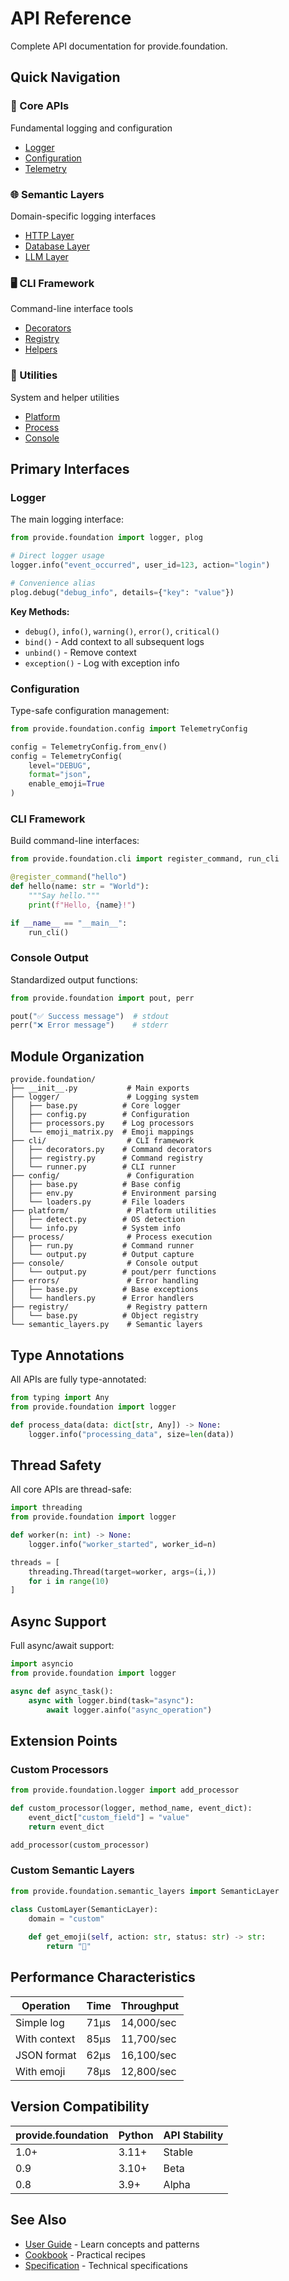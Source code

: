 # API Reference

Complete API documentation for provide.foundation.

## Quick Navigation

<div class="feature-grid">
  <div class="feature-card">
    <h3>🎯 Core APIs</h3>
    <p>Fundamental logging and configuration</p>
    <ul>
      <li><a href="core/logger/">Logger</a></li>
      <li><a href="core/config/">Configuration</a></li>
      <li><a href="core/telemetry/">Telemetry</a></li>
    </ul>
  </div>

  <div class="feature-card">
    <h3>🌐 Semantic Layers</h3>
    <p>Domain-specific logging interfaces</p>
    <ul>
      <li><a href="semantic/http/">HTTP Layer</a></li>
      <li><a href="semantic/database/">Database Layer</a></li>
      <li><a href="semantic/llm/">LLM Layer</a></li>
    </ul>
  </div>

  <div class="feature-card">
    <h3>🖥️ CLI Framework</h3>
    <p>Command-line interface tools</p>
    <ul>
      <li><a href="cli/decorators/">Decorators</a></li>
      <li><a href="cli/registry/">Registry</a></li>
      <li><a href="cli/helpers/">Helpers</a></li>
    </ul>
  </div>

  <div class="feature-card">
    <h3>🔧 Utilities</h3>
    <p>System and helper utilities</p>
    <ul>
      <li><a href="utils/platform/">Platform</a></li>
      <li><a href="utils/process/">Process</a></li>
      <li><a href="utils/console/">Console</a></li>
    </ul>
  </div>
</div>

## Primary Interfaces

### Logger

The main logging interface:

```python
from provide.foundation import logger, plog

# Direct logger usage
logger.info("event_occurred", user_id=123, action="login")

# Convenience alias
plog.debug("debug_info", details={"key": "value"})
```

**Key Methods:**
- `debug()`, `info()`, `warning()`, `error()`, `critical()`
- `bind()` - Add context to all subsequent logs
- `unbind()` - Remove context
- `exception()` - Log with exception info

### Configuration

Type-safe configuration management:

```python
from provide.foundation.config import TelemetryConfig

config = TelemetryConfig.from_env()
config = TelemetryConfig(
    level="DEBUG",
    format="json",
    enable_emoji=True
)
```

### CLI Framework

Build command-line interfaces:

```python
from provide.foundation.cli import register_command, run_cli

@register_command("hello")
def hello(name: str = "World"):
    """Say hello."""
    print(f"Hello, {name}!")

if __name__ == "__main__":
    run_cli()
```

### Console Output

Standardized output functions:

```python
from provide.foundation import pout, perr

pout("✅ Success message")  # stdout
perr("❌ Error message")    # stderr
```

## Module Organization

```
provide.foundation/
├── __init__.py           # Main exports
├── logger/               # Logging system
│   ├── base.py          # Core logger
│   ├── config.py        # Configuration
│   ├── processors.py    # Log processors
│   └── emoji_matrix.py  # Emoji mappings
├── cli/                  # CLI framework
│   ├── decorators.py    # Command decorators
│   ├── registry.py      # Command registry
│   └── runner.py        # CLI runner
├── config/               # Configuration
│   ├── base.py          # Base config
│   ├── env.py           # Environment parsing
│   └── loaders.py       # File loaders
├── platform/             # Platform utilities
│   ├── detect.py        # OS detection
│   └── info.py          # System info
├── process/              # Process execution
│   ├── run.py           # Command runner
│   └── output.py        # Output capture
├── console/              # Console output
│   └── output.py        # pout/perr functions
├── errors/               # Error handling
│   ├── base.py          # Base exceptions
│   └── handlers.py      # Error handlers
├── registry/             # Registry pattern
│   └── base.py          # Object registry
└── semantic_layers.py    # Semantic layers
```

## Type Annotations

All APIs are fully type-annotated:

```python
from typing import Any
from provide.foundation import logger

def process_data(data: dict[str, Any]) -> None:
    logger.info("processing_data", size=len(data))
```

## Thread Safety

All core APIs are thread-safe:

```python
import threading
from provide.foundation import logger

def worker(n: int) -> None:
    logger.info("worker_started", worker_id=n)

threads = [
    threading.Thread(target=worker, args=(i,))
    for i in range(10)
]
```

## Async Support

Full async/await support:

```python
import asyncio
from provide.foundation import logger

async def async_task():
    async with logger.bind(task="async"):
        await logger.ainfo("async_operation")
```

## Extension Points

### Custom Processors

```python
from provide.foundation.logger import add_processor

def custom_processor(logger, method_name, event_dict):
    event_dict["custom_field"] = "value"
    return event_dict

add_processor(custom_processor)
```

### Custom Semantic Layers

```python
from provide.foundation.semantic_layers import SemanticLayer

class CustomLayer(SemanticLayer):
    domain = "custom"
    
    def get_emoji(self, action: str, status: str) -> str:
        return "🔧"
```

## Performance Characteristics

| Operation | Time | Throughput |
|-----------|------|------------|
| Simple log | 71μs | 14,000/sec |
| With context | 85μs | 11,700/sec |
| JSON format | 62μs | 16,100/sec |
| With emoji | 78μs | 12,800/sec |

## Version Compatibility

| provide.foundation | Python | API Stability |
|-------------------|---------|---------------|
| 1.0+ | 3.11+ | Stable |
| 0.9 | 3.10+ | Beta |
| 0.8 | 3.9+ | Alpha |

## See Also

- [User Guide](../guide/index.md) - Learn concepts and patterns
- [Cookbook](../cookbook/index.md) - Practical recipes
- [Specification](../spec/index.md) - Technical specifications